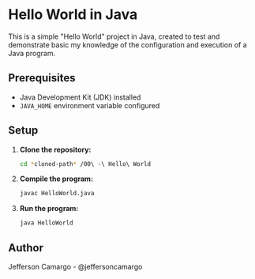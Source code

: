 # Hello World in Java

This is a simple "Hello World" project in Java, created to test and demonstrate basic my knowledge of the configuration and execution of a Java program.

## Prerequisites

- Java Development Kit (JDK) installed
- `JAVA_HOME` environment variable configured

## Setup

1. **Clone the repository:**
   ```sh
   cd *cloned-path* /00\ -\ Hello\ World

2. **Compile the program:**
    ```sh
    javac HelloWorld.java

3. **Run the program:**
    ```sh
    java HelloWorld

## Author
Jefferson Camargo - @jeffersoncamargo
